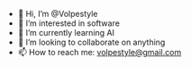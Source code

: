 - 👋 Hi, I’m @Volpestyle
- 👀 I’m interested in software
- 🌱 I’m currently learning AI
- 💞️ I’m looking to collaborate on anything
- 📫 How to reach me: volpestyle@gmail.com

<!---
Volpestyle/Volpestyle is a ✨ special ✨ repository because its `README.md` (this file) appears on your GitHub profile.
You can click the Preview link to take a look at your changes.
--->
